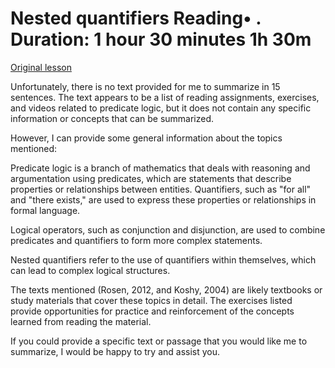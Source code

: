 # Nested quantifiers Reading• . Duration: 1 hour 30 minutes 1h 30m

[Original lesson](https://www.coursera.org/learn/uol-discrete-mathematics/supplement/tyMc8/nested-quantifiers)

Unfortunately, there is no text provided for me to summarize in 15 sentences. The text appears to be a list of reading assignments, exercises, and videos related to predicate logic, but it does not contain any specific information or concepts that can be summarized.

However, I can provide some general information about the topics mentioned:

Predicate logic is a branch of mathematics that deals with reasoning and argumentation using predicates, which are statements that describe properties or relationships between entities. Quantifiers, such as "for all" and "there exists," are used to express these properties or relationships in formal language.

Logical operators, such as conjunction and disjunction, are used to combine predicates and quantifiers to form more complex statements.

Nested quantifiers refer to the use of quantifiers within themselves, which can lead to complex logical structures.

The texts mentioned (Rosen, 2012, and Koshy, 2004) are likely textbooks or study materials that cover these topics in detail. The exercises listed provide opportunities for practice and reinforcement of the concepts learned from reading the material.

If you could provide a specific text or passage that you would like me to summarize, I would be happy to try and assist you.

